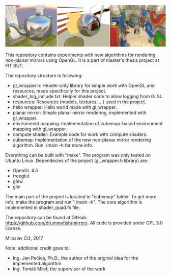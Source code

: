 ![strip](https://github.com/drummyfish/mirrors/blob/master/strip.png?raw=true)

This repository contains experiments with new algorithms for rendering
non-planar mirrors using OpenGL. It is a part of master's thesis
project at FIT BUT.

The repository structure is following:

  - gl_wrapper.h: Header-only library for simple work with OpenGL and
    resources, made specifically for this project.
  - shader_log_include.txt: Helper shader code to allow logging from
    GLSL.
  - resources: Resources (models, textures, ...) used in the project.
  - hello wrapper: Hello world made with gl_wrapper.
  - planar mirror: Simple planar mirror rendering, implemented with
    gl_wrapper.
  - environment mapping: Implementation of cubemap-based environment
    mapping with gl_wrapper.
  - compute shader: Example code for work with compute shaders.
  - cubemap: Implementation of the new non-planar mirror rendering
    algorithm. Run ./main -h for more info.

Everything can be built with "make". The program was only tested on
Ubuntu Linux. Dependecies of the project (gl_wrapper.h library) are:

  - OpenGL 4.5
  - freeglut
  - glew
  - glm

The main part of the project is located in "cubemap" folder. To get more
info, make the program and run "./main -h". The core algorithm is
implemented in shader_quad.fs file.

The repository can be found at GitHub: https://github.com/drummyfish/mirrors.
All code is provided under GPL 3.0 license.

Miloslav Číž, 2017

Note: additional credit goes to:
- Ing. Jan Pečiva, Ph.D., the author of the original idea for the implemented algorithm
- Ing. Tomáš Milet, the supervisor of the work
